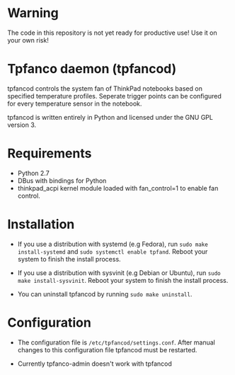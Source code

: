 # Warning

The code in this repository is not yet ready for productive use!
Use it on your own risk!

# Tpfanco daemon (tpfancod)

tpfancod controls the system fan of ThinkPad notebooks based on specified
temperature profiles. Seperate trigger points can be configured for every
temperature sensor in the notebook.

tpfancod is written entirely in Python and licensed under the GNU GPL version 3.

# Requirements

* Python 2.7
* DBus with bindings for Python
* thinkpad_acpi kernel module loaded with fan_control=1 to enable fan control.

# Installation

* If you use a distribution with systemd (e.g Fedora), run
  `sudo make install-systemd` and `sudo systemctl enable tpfand`.
  Reboot your system to finish the install process.

* If you use a distribution with sysvinit (e.g Debian or Ubuntu), run
  `sudo make install-sysvinit`. Reboot your system to finish the install process.

* You can uninstall tpfancod by running `sudo make uninstall`.

# Configuration

* The configuration file is `/etc/tpfancod/settings.conf`.
  After manual changes to this configuration file tpfancod must
  be restarted.

* Currently tpfanco-admin doesn't work with tpfancod


